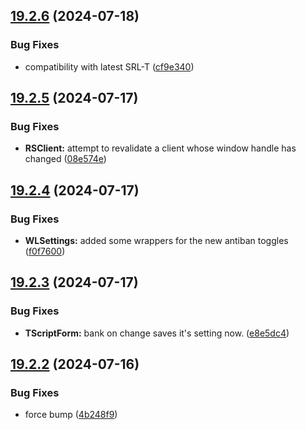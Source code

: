 ## [19.2.6](https://github.com/Torwent/WaspLib/compare/v19.2.5...v19.2.6) (2024-07-18)


### Bug Fixes

* compatibility with latest SRL-T ([cf9e340](https://github.com/Torwent/WaspLib/commit/cf9e340a53ad7982956b5a86398756e482840f09))



## [19.2.5](https://github.com/Torwent/WaspLib/compare/v19.2.4...v19.2.5) (2024-07-17)


### Bug Fixes

* **RSClient:** attempt to revalidate a client whose window handle has changed ([08e574e](https://github.com/Torwent/WaspLib/commit/08e574e5df33605d24e8aa0d9e9f0fdb59991071))



## [19.2.4](https://github.com/Torwent/WaspLib/compare/v19.2.3...v19.2.4) (2024-07-17)


### Bug Fixes

* **WLSettings:** added some wrappers for the new antiban toggles ([f0f7600](https://github.com/Torwent/WaspLib/commit/f0f7600581c800e4adeff9d8891d4f3caba4a54c))



## [19.2.3](https://github.com/Torwent/WaspLib/compare/v19.2.2...v19.2.3) (2024-07-17)


### Bug Fixes

* **TScriptForm:** bank on change saves it's setting now. ([e8e5dc4](https://github.com/Torwent/WaspLib/commit/e8e5dc480ef852e6a8dcb3c38d34efe79c682a63))



## [19.2.2](https://github.com/Torwent/WaspLib/compare/v19.2.1...v19.2.2) (2024-07-16)


### Bug Fixes

* force bump ([4b248f9](https://github.com/Torwent/WaspLib/commit/4b248f992e1b05711259fe446565d589100d6f75))




